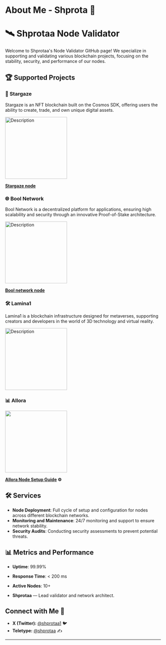 # About Me - Shprota 🚀

# 🛰️ Shprotaa Node Validator

Welcome to Shprotaa's Node Validator GitHub page! We specialize in supporting and validating various blockchain projects, focusing on the stability, security, and performance of our nodes.

## 🏆 Supported Projects

### 🌌 Stargaze
Stargaze is an NFT blockchain built on the Cosmos SDK, offering users the ability to create, trade, and own unique digital assets.

<img src="https://s2.coinmarketcap.com/static/img/coins/200x200/16842.png" alt="Description" width="200" height="200">

**[Stargaze node](https://teletype.in/@shprotaa/H8aLOiqyZWN)**

### 🌐 Bool Network
Bool Network is a decentralized platform for applications, ensuring high scalability and security through an innovative Proof-of-Stake architecture.

<img src="https://avatars.githubusercontent.com/u/54806402?s=280&v=4" alt="Description" width="200" height="200">

**[Bool network node](https://teletype.in/@shprotaa/piLCAbIm3ED)**

### 🛠️ Lamina1
Lamina1 is a blockchain infrastructure designed for metaverses, supporting creators and developers in the world of 3D technology and virtual reality.

<img src="https://pbs.twimg.com/profile_images/1645263036838731781/Ym7t0jrO_400x400.png" alt="Description" width="200" height="200">

### 📊 Allora

<img src="https://pbs.twimg.com/profile_images/1793726657783812096/sDRnXVCd_400x400.jpg" width="200" height="200">

**[Allora Node Setup Guide](https://teletype.in/@shprotaa/ruUM7q2GkAd) ⚙️**

## 🛠️ Services

- **Node Deployment**: Full cycle of setup and configuration for nodes across different blockchain networks.
- **Monitoring and Maintenance**: 24/7 monitoring and support to ensure network stability.
- **Security Audits**: Conducting security assessments to prevent potential threats.

## 📊 Metrics and Performance

- **Uptime**: 99.99%
- **Response Time**: < 200 ms
- **Active Nodes**: 10+

- **Shprotaa** — Lead validator and network architect.

## Connect with Me 🤝

- **X (Twitter):** [@shprotaa1](https://x.com/shprotaa1) 🐦
- **Teletype:** [@shprotaa](https://teletype.in/@shprotaa) ✍️

---
